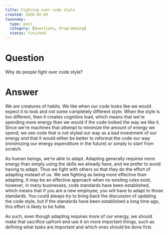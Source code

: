 ```yaml
---
title: Fighting over code style
created: 2020-02-03
taxonomy:
  type: post
  category: [Questions, Programming]
  status: finished
---
```


# Question
Why do people fight over code style?

# Answer
We are creatures of habits. We like when our code looks like we would expect it to look and not some completely different style. When the style is too different, then it creates cognitive load, which means that we're spending more energy than we would if the code looked the way we like it. Since we're machines that attempt to minimize the amount of energy we spend, we see code that is not styled our way as a bad investment of our energy and that it would either be better to reformat the code our way (minimizing our energy expenditure in the future) or simply to start from scratch.

As human beings, we're able to adapt. Adapting generally requires more energy than simply using the skills we already have, and we prefer to avoid having to adapt. Thus we fight with others so that they do the effort of adapting instead of us. We see fighting as being more effective than adapting. It may be an effective approach when no existing rules exist, however, in many businesses, code standards have been established, which means that if you are a new employee, you will have to adapt to those standards. You could always try to bring back the discussion of updating the code style, but if the standards have been established a long time ago, this effort is likely to be futile.

As such, even though adapting requires more of our energy, we should make that sacrifice upfront and use it on more important things, such as defining what tasks are important and which ones should be done first.
